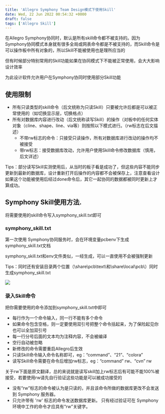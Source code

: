 ```yaml
---
title: 'Allegro Symphony Team Design模式下使用Skill'
date: Wed, 22 Jun 2022 00:54:32 +0000
draft: false
tags: ['Allegro Skill']
---
```


在Allegro Symphony协同时，默认是所有skill命令都不被支持的。因为Symphony协同模式本身就有很多全局或网表命令都是不被支持的，而Skill命令是可以操作板中所有对象的，所以Skill不能被使用也是理所应当的

但有时候部分特别常用的Skill功能如果在协同模式下不能被正常使用，会大大影响设计效率

为此设计软件允许用户在Symphony协同时使用部分Skill功能

使用限制
----

*   所有只读类型的skill命令（后文统称为只读Skill）只要被允许后都是可以被正常使用的（如切换显示层，切换格点）
*   所有对数据库内容进行改动（后文统称读写Skill）的操作（对板中的任何实体对象（cline、shape、line、via等）则按照以下模式进行。（rw标志在后文描述）
    *   不带rw标志的命令：只接受只读操作，所有对数据库进行改动的操作均不被接受
    *   带rw标志：接受数据库改动，允许用户使用Skill命令修改数据库（慎用，后文详述）

Tips：部分读写Skill实测使用后，从当时的板子看是成功了，但这些内容不能同步更新到最新的数据库，设计重新打开后操作的内容都不会被保存上，注意查看设计如果这个功能被使用后经过done命令后，其它一起协同的数据都被同时更新上才算成功。

Symphony Skill使用方法.
-------------------

将需要使用的skill命令写入symphony\_skill.txt即可

### symphony\_skill.txt

第一次使用 Symphony协同服务时，会在环境变量pcbenv下生成symphony\_skill.txt文档

symphony\_skill.txt和env文件类似，一经生成，可以一直使用不会被强制更新

Tips：同时还有安装目录两个位置（\\share\\pcb\\text\\和\\share\\local\\pcb\\）同时生成symphony\_skill.txt

![](https://a1024.synology.me:222/images/blog2022/getting_started-63.gif)

### 录入Skill命令

把你需要使用的命令添加到symphony\_skill.txt中即可

*   每行作为一个命令输入，同一行不能有多个命令
*   如果命令包含空格，则一定要使用双引号把整个命令括起来，为了保险起见你也可以全加双引号
*   每一行分号后面的文本均为注释内容，不会被编译
*   空行自动被忽略
*   新修改的命令需要重启Allegro后生效
*   只读Skill命令输入命令名称即可，eg：“command”、“21”、“colora”
*   读写Skill命令需要在命令后增加rw标志，eg：“command” rw、“cvn” rw

关于rw下面是原文翻译，总的来说就是读写skill加上rw标志后有可能不能100%被接受，若要使用rw请先自行验证这些功能是可以被成功接受的

*   没有“rw”标志的命令被认为是只读的，并且该命令所做的数据库更改不会发送到 Symphony 服务器。
*   只允许带有 'rw' 标志的命令发送数据库更新。 只有经过验证可在 Symphony 环境中工作的命令才应具有“rw”关键字。